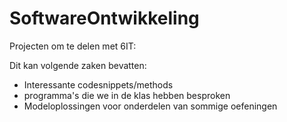# SoftwareOntwikkeling

Projecten om te delen met 6IT:

Dit kan volgende zaken bevatten:

- Interessante codesnippets/methods
- programma's die we in de klas hebben besproken
- Modeloplossingen voor onderdelen van sommige oefeningen 
